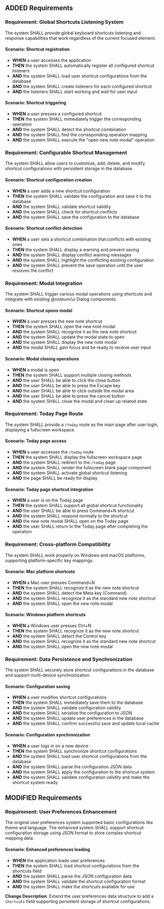 ## ADDED Requirements

### Requirement: Global Shortcuts Listening System

The system SHALL provide global keyboard shortcuts listening and response capabilities that work regardless of the current focused element.

#### Scenario: Shortcut registration

- **WHEN** a user accesses the application
- **THEN** the system SHALL automatically register all configured shortcut listeners
- **AND** the system SHALL load user shortcut configurations from the database
- **AND** the system SHALL create listeners for each configured shortcut
- **AND** the listeners SHALL start working and wait for user input

#### Scenario: Shortcut triggering

- **WHEN** a user presses a configured shortcut
- **THEN** the system SHALL immediately trigger the corresponding operation
- **AND** the system SHALL detect the shortcut combination
- **AND** the system SHALL find the corresponding operation mapping
- **AND** the system SHALL execute the "open new note modal" operation

### Requirement: Configurable Shortcut Management

The system SHALL allow users to customize, add, delete, and modify shortcut configurations with persistent storage in the database.

#### Scenario: Shortcut configuration creation

- **WHEN** a user adds a new shortcut configuration
- **THEN** the system SHALL validate the configuration and save it to the database
- **AND** the system SHALL validate shortcut validity
- **AND** the system SHALL check for shortcut conflicts
- **AND** the system SHALL save the configuration to the database

#### Scenario: Shortcut conflict detection

- **WHEN** a user sets a shortcut combination that conflicts with existing ones
- **THEN** the system SHALL display a warning and prevent saving
- **AND** the system SHALL display conflict warning messages
- **AND** the system SHALL highlight the conflicting existing configuration
- **AND** the system SHALL prevent the save operation until the user resolves the conflict

### Requirement: Modal Integration

The system SHALL trigger various modal operations using shortcuts and integrate with existing @noteum/ui Dialog components.

#### Scenario: Shortcut opens modal

- **WHEN** a user presses the new note shortcut
- **THEN** the system SHALL open the new note modal
- **AND** the system SHALL recognize it as the new note shortcut
- **AND** the system SHALL update the modal state to open
- **AND** the system SHALL display the new note modal
- **AND** the modal SHALL gain focus and be ready to receive user input

#### Scenario: Modal closing operations

- **WHEN** a modal is open
- **THEN** the system SHALL support multiple closing methods
- **AND** the user SHALL be able to click the close button
- **AND** the user SHALL be able to press the Escape key
- **AND** the user SHALL be able to click outside the modal area
- **AND** the user SHALL be able to press the cancel button
- **AND** the system SHALL close the modal and clean up related state

### Requirement: Today Page Route

The system SHALL provide a `/today` route as the main page after user login, displaying a fullscreen workspace.

#### Scenario: Today page access

- **WHEN** a user accesses the `/today` route
- **THEN** the system SHALL display the fullscreen workspace page
- **AND** the system SHALL redirect to the `/today` page
- **AND** the system SHALL render the fullscreen blank page component
- **AND** the system SHALL activate global shortcut listening
- **AND** the page SHALL be ready for display

#### Scenario: Today page shortcut integration

- **WHEN** a user is on the Today page
- **THEN** the system SHALL support all global shortcut functionality
- **AND** the user SHALL be able to press Command+N shortcut
- **AND** the system SHALL respond normally to the shortcut
- **AND** the new note modal SHALL open on the Today page
- **AND** the user SHALL return to the Today page after completing the operation

### Requirement: Cross-platform Compatibility

The system SHALL work properly on Windows and macOS platforms, supporting platform-specific key mappings.

#### Scenario: Mac platform shortcuts

- **WHEN** a Mac user presses Command+N
- **THEN** the system SHALL recognize it as the new note shortcut
- **AND** the system SHALL detect the Meta key (Command)
- **AND** the system SHALL recognize it as the standard new note shortcut
- **AND** the system SHALL open the new note modal

#### Scenario: Windows platform shortcuts

- **WHEN** a Windows user presses Ctrl+N
- **THEN** the system SHALL recognize it as the new note shortcut
- **AND** the system SHALL detect the Control key
- **AND** the system SHALL recognize it as the standard new note shortcut
- **AND** the system SHALL open the new note modal

### Requirement: Data Persistence and Synchronization

The system SHALL securely store shortcut configurations in the database and support multi-device synchronization.

#### Scenario: Configuration saving

- **WHEN** a user modifies shortcut configurations
- **THEN** the system SHALL immediately save them to the database
- **AND** the system SHALL validate configuration validity
- **AND** the system SHALL serialize the configuration to JSON
- **AND** the system SHALL update user preferences in the database
- **AND** the system SHALL confirm successful save and update local cache

#### Scenario: Configuration synchronization

- **WHEN** a user logs in on a new device
- **THEN** the system SHALL synchronize shortcut configurations
- **AND** the system SHALL load user shortcut configurations from the database
- **AND** the system SHALL parse the configuration JSON data
- **AND** the system SHALL apply the configuration to the shortcut system
- **AND** the system SHALL validate configuration validity and make the shortcut system ready

## MODIFIED Requirements

### Requirement: User Preferences Enhancement

The original user preferences system supported basic configurations like theme and language. The enhanced system SHALL support shortcut configuration storage using JSON format to store complex shortcut mapping data.

#### Scenario: Enhanced preferences loading

- **WHEN** the application loads user preferences
- **THEN** the system SHALL load shortcut configurations from the shortcuts field
- **AND** the system SHALL parse the JSON configuration data
- **AND** the system SHALL validate the shortcut configuration format
- **AND** the system SHALL make the shortcuts available for use

**Change Description**: Extend the user preferences data structure to add a `shortcuts` field supporting persistent storage of shortcut configurations.
